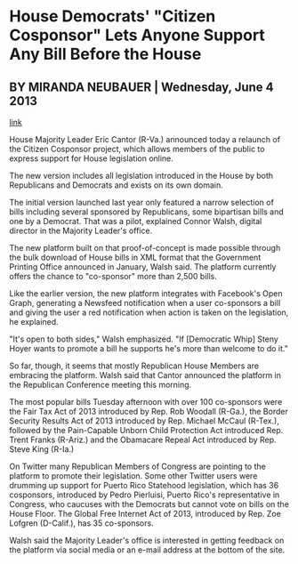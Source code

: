 # House Democrats' "Citizen Cosponsor" Lets Anyone Support Any Bill Before the House

## BY MIRANDA NEUBAUER | Wednesday, June 4 2013

[link](http://techpresident.com/news/23963/house-majority-leader-opens-citizen-cosponsor-project-all-bills)

House Majority Leader Eric Cantor (R-Va.) announced today a relaunch of the Citizen Cosponsor project, which allows members of the public to express support for House legislation online.

The new version includes all legislation introduced in the House by both Republicans and Democrats and exists on its own domain.

The initial version launched last year only featured a narrow selection of bills including several sponsored by Republicans, some bipartisan bills and one by a Democrat. That was a pilot, explained Connor Walsh, digital director in the Majority Leader's office.

The new platform built on that proof-of-concept is made possible through the bulk download of House bills in XML format that the Government Printing Office announced in January, Walsh said. The platform currently offers the chance to "co-sponsor" more than 2,500 bills.

Like the earlier version, the new platform integrates with Facebook's Open Graph, generating a Newsfeed notification when a user co-sponsors a bill and giving the user a red notification when action is taken on the legislation, he explained.

"It's open to both sides," Walsh emphasized. "If [Democratic Whip] Steny Hoyer wants to promote a bill he supports he's more than welcome to do it."

So far, though, it seems that mostly Republican House Members are embracing the platform. Walsh said that Cantor announced the platform in the Republican Conference meeting this morning.

The most popular bills Tuesday afternoon with over 100 co-sponsors were the Fair Tax Act of 2013 introduced by Rep. Rob Woodall (R-Ga.), the Border Security Results Act of 2013 introduced by Rep. Michael McCaul (R-Tex.), followed by the Pain-Capable Unborn Child Protection Act introduced Rep. Trent Franks (R-Ariz.) and the Obamacare Repeal Act introduced by Rep. Steve King (R-Ia.)

On Twitter many Republican Members of Congress are pointing to the platform to promote their legislation. Some other Twitter users were drumming up support for Puerto Rico Statehood legislation, which has 36 cosponsors, introduced by Pedro Pierluisi, Puerto Rico's representative in Congress, who caucuses with the Democrats but cannot vote on bills on the House Floor. The Global Free Internet Act of 2013, introduced by Rep. Zoe Lofgren (D-Calif.), has 35 co-sponsors.

Walsh said the Majority Leader's office is interested in getting feedback on the platform via social media or an e-mail address at the bottom of the site.
